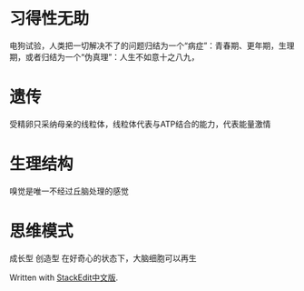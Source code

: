 
# 习得性无助

电狗试验，人类把一切解决不了的问题归结为一个“病症”：青春期、更年期，生理期，或者归结为一个“伪真理”：人生不如意十之八九，

# 遗传
受精卵只采纳母亲的线粒体，线粒体代表与ATP结合的能力，代表能量激情

# 生理结构
嗅觉是唯一不经过丘脑处理的感觉
# 思维模式
成长型
创造型
在好奇心的状态下，大脑细胞可以再生

> 

Written with [StackEdit中文版](https://stackedit.cn/).
<!--stackedit_data:
eyJoaXN0b3J5IjpbLTEzNTA5NTU4MDQsMTM1MTczNTE5OF19
-->